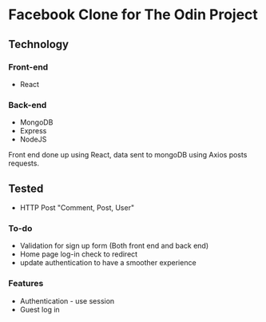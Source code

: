# Facebook Clone for The Odin Project

## Technology
### Front-end
- React
### Back-end
- MongoDB
- Express
- NodeJS

Front end done up using React, data sent to mongoDB using Axios posts requests.

## Tested
- HTTP Post "Comment, Post, User"

### To-do
- Validation for sign up form (Both front end and back end)
- Home page log-in check to redirect
- update authentication to have a smoother experience

### Features 
- Authentication - use session
- Guest log in
